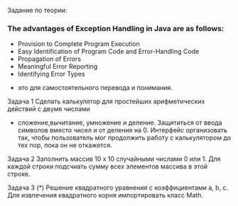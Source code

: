 Задание по теории: 
### The advantages of Exception Handling in Java are as follows:
* Provision to Complete Program Execution
* Easy Identification of Program Code and Error-Handling Code
* Propagation of Errors
* Meaningful Error Reporting
* Identifying Error Types
- это для самостоятельного перевода и понимания.

Задача 1
Сделать калькулятор для простейших арифметических действий с двумя числами
- сложение,вычитание, умножение и деление.
Защититься от ввода символов вместо чисел и от деления на 0.
Интерфейс организовать так, чтобы пользователь мог продолжить работу с калькулятором
до тех пор, пока он не откажется.

Задача 2
Заполнить массив 10 х 10 случайными числами 0 или 1.
Для каждой строки подсчиать сумму всех элементов массива в этой строке.

Задача 3 (*)
Решение квадратного уравнения с коэффициентами a, b, c.
Для извлечения квадратного корня импортировать класс Math.





